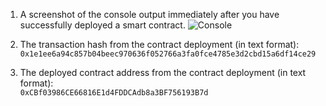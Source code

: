 1. A screenshot of the console output immediately after you have successfully deployed a smart contract.
![Console](https://github.com/PostMan56/Nervos-BTS-Gitcoin/blob/main/Nervos-02/Deploy.jpg)

2. The transaction hash from the contract deployment (in text format): 
```0x1e1ee6a94c857b04beec970636f052766a3fa0fce4785e3d2cbd15a6df14ce29```

3. The deployed contract address from the contract deployment (in text format): <br/>
```0xCBf03986CE66816E1d4FDDCAdb8a3BF756193B7d```
